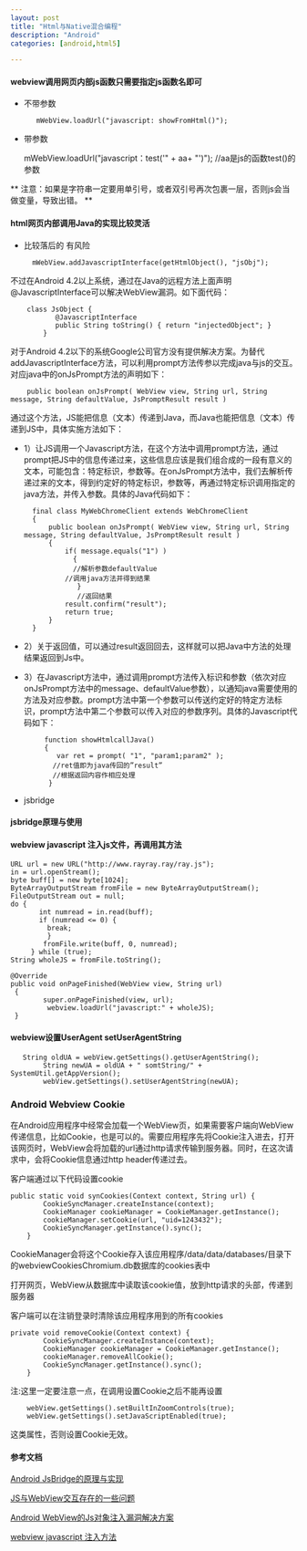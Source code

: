 ```yaml
---
layout: post
title: "Html与Native混合编程"
description: "Android"
categories: [android,html5]

---
```


#### webview调用网页内部js函数只需要指定js函数名即可

* 不带参数

		 mWebView.loadUrl("javascript: showFromHtml()");
	 
* 	 带参数

	 
		mWebView.loadUrl("javascript：test('" + aa+ "')"); //aa是js的函数test()的参数
		
**
注意：如果是字符串一定要用单引号，或者双引号再次包裹一层，否则js会当做变量，导致出错。
**	 

#### html网页内部调用Java的实现比较灵活

* 比较落后的 有风险

		mWebView.addJavascriptInterface(getHtmlObject(), "jsObj");
		
不过在Android 4.2以上系统，通过在Java的远程方法上面声明@JavascriptInterface可以解决WebView漏洞。如下面代码：

	    class JsObject {  
	           @JavascriptInterface  
	           public String toString() { return "injectedObject"; }  
	        }
对于Android 4.2以下的系统Google公司官方没有提供解决方案。为替代addJavascriptInterface方法，可以利用prompt方法传参以完成java与js的交互。对应java中的onJsPrompt方法的声明如下：

		public boolean onJsPrompt( WebView view, String url, String message, String defaultValue, JsPromptResult result )
		
通过这个方法，JS能把信息（文本）传递到Java，而Java也能把信息（文本）传递到JS中，具体实施方法如下：

* 1）让JS调用一个Javascript方法，在这个方法中调用prompt方法，通过prompt把JS中的信息传递过来，这些信息应该是我们组合成的一段有意义的文本，可能包含：特定标识，参数等。在onJsPrompt方法中，我们去解析传递过来的文本，得到约定好的特定标识，参数等，再通过特定标识调用指定的java方法，并传入参数。具体的Java代码如下：

		final class MyWebChromeClient extends WebChromeClient 
		{   
		    public boolean onJsPrompt( WebView view, String url, String message, String defaultValue, JsPromptResult result )
		    {
		        if( message.equals("1") )
		          {
		          //解析参数defaultValue
		        //调用java方法并得到结果
		           }
		           //返回结果
		        result.confirm("result");
		        return true;
		    }
		}
 
* 2）关于返回值，可以通过result返回回去，这样就可以把Java中方法的处理结果返回到Js中。

* 3）在Javascript方法中，通过调用prompt方法传入标识和参数（依次对应onJsPrompt方法中的message、defaultValue参数），以通知java需要使用的方法及对应参数。prompt方法中第一个参数可以传送约定好的特定方法标识，prompt方法中第二个参数可以传入对应的参数序列。具体的Javascript代码如下：
		
		   function showHtmlcallJava()
		   {
		      var ret = prompt( "1", "param1;param2" );
		     //ret值即为java传回的”result”
		     //根据返回内容作相应处理
		    }
	    
    
*  jsbridge			 

#### jsbridge原理与使用



#### webview javascript 注入js文件，再调用其方法

	URL url = new URL("http://www.rayray.ray/ray.js");
	in = url.openStream();
	byte buff[] = new byte[1024];
	ByteArrayOutputStream fromFile = new ByteArrayOutputStream();
	FileOutputStream out = null;
	do {
	       int numread = in.read(buff);
	       if (numread <= 0) {
	         break;
	         }
	        fromFile.write(buff, 0, numread);
	     } while (true);
	String wholeJS = fromFile.toString();

	@Override
	public void onPageFinished(WebView view, String url) 
	 {
	        super.onPageFinished(view, url);
	         webview.loadUrl("javascript:" + wholeJS);
	 }
 
#### webview设置UserAgent setUserAgentString

	   String oldUA = webView.getSettings().getUserAgentString();
	        String newUA = oldUA + " somtString/" + SystemUtil.getAppVersion();
	        webView.getSettings().setUserAgentString(newUA);



###  Android Webview Cookie

在Android应用程序中经常会加载一个WebView页，如果需要客户端向WebView传递信息，比如Cookie，也是可以的。需要应用程序先将Cookie注入进去，打开该网页时，WebView会将加载的url通过http请求传输到服务器。同时，在这次请求中，会将Cookie信息通过http header传递过去。

客户端通过以下代码设置cookie

	public static void synCookies(Context context, String url) {  
	        CookieSyncManager.createInstance(context);  
	        CookieManager cookieManager = CookieManager.getInstance();  
	        cookieManager.setCookie(url, "uid=1243432");              
	        CookieSyncManager.getInstance().sync();  
	    }
	    
CookieManager会将这个Cookie存入该应用程序/data/data/databases/目录下的webviewCookiesChromium.db数据库的cookies表中

打开网页，WebView从数据库中读取该cookie值，放到http请求的头部，传递到服务器

客户端可以在注销登录时清除该应用程序用到的所有cookies
   
	private void removeCookie(Context context) {
	        CookieSyncManager.createInstance(context);  
	        CookieManager cookieManager = CookieManager.getInstance(); 
	        cookieManager.removeAllCookie();
	        CookieSyncManager.getInstance().sync();  
	    }

注:这里一定要注意一点，在调用设置Cookie之后不能再设置

		webView.getSettings().setBuiltInZoomControls(true);  
		webView.getSettings().setJavaScriptEnabled(true);  

这类属性，否则设置Cookie无效。

#### 参考文档 

[ Android JsBridge的原理与实现](http://blog.csdn.net/sbsujjbcy/article/details/50752595)

[JS与WebView交互存在的一些问题](http://www.jianshu.com/p/93cea79a2443)

[ Android WebView的Js对象注入漏洞解决方案](http://blog.csdn.net/leehong2005/article/details/11808557#%E3%80%91)

[webview javascript 注入方法](http://www.cnblogs.com/rayray/p/3680500.html)